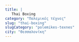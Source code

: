 ```yaml
---
title: |
   Thai Boxing
category: "Πολεμικές τέχνες"
slug: "thai-boxing"
slugCategory: "polemikes-texnes"
city: "Θεσσαλονίκη"
---
```


